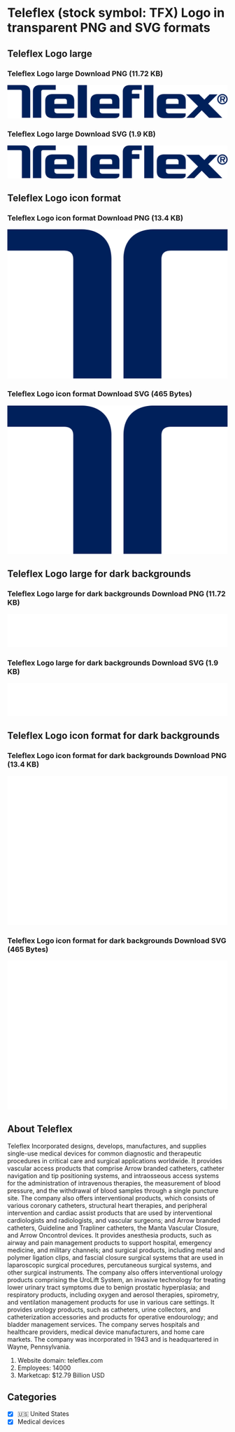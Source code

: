 # Teleflex (stock symbol: TFX) Logo in transparent PNG and SVG formats

## Teleflex Logo large

### Teleflex Logo large Download PNG (11.72 KB)

![Teleflex Logo large Download PNG (11.72 KB)](/img/orig/TFX_BIG-c34151fc.png)

### Teleflex Logo large Download SVG (1.9 KB)

![Teleflex Logo large Download SVG (1.9 KB)](/img/orig/TFX_BIG-e48e3802.svg)

## Teleflex Logo icon format

### Teleflex Logo icon format Download PNG (13.4 KB)

![Teleflex Logo icon format Download PNG (13.4 KB)](/img/orig/TFX-650c3fb4.png)

### Teleflex Logo icon format Download SVG (465 Bytes)

![Teleflex Logo icon format Download SVG (465 Bytes)](/img/orig/TFX-cf54c7cc.svg)

## Teleflex Logo large for dark backgrounds

### Teleflex Logo large for dark backgrounds Download PNG (11.72 KB)

![Teleflex Logo large for dark backgrounds Download PNG (11.72 KB)](/img/orig/TFX_BIG.D-d9ba755d.png)

### Teleflex Logo large for dark backgrounds Download SVG (1.9 KB)

![Teleflex Logo large for dark backgrounds Download SVG (1.9 KB)](/img/orig/TFX_BIG.D-544990e0.svg)

## Teleflex Logo icon format for dark backgrounds

### Teleflex Logo icon format for dark backgrounds Download PNG (13.4 KB)

![Teleflex Logo icon format for dark backgrounds Download PNG (13.4 KB)](/img/orig/TFX.D-85758746.png)

### Teleflex Logo icon format for dark backgrounds Download SVG (465 Bytes)

![Teleflex Logo icon format for dark backgrounds Download SVG (465 Bytes)](/img/orig/TFX.D-cf3492d5.svg)

## About Teleflex

Teleflex Incorporated designs, develops, manufactures, and supplies single-use medical devices for common diagnostic and therapeutic procedures in critical care and surgical applications worldwide. It provides vascular access products that comprise Arrow branded catheters, catheter navigation and tip positioning systems, and intraosseous access systems for the administration of intravenous therapies, the measurement of blood pressure, and the withdrawal of blood samples through a single puncture site. The company also offers interventional products, which consists of various coronary catheters, structural heart therapies, and peripheral intervention and cardiac assist products that are used by interventional cardiologists and radiologists, and vascular surgeons; and Arrow branded catheters, Guideline and Trapliner catheters, the Manta Vascular Closure, and Arrow Oncontrol devices. It provides anesthesia products, such as airway and pain management products to support hospital, emergency medicine, and military channels; and surgical products, including metal and polymer ligation clips, and fascial closure surgical systems that are used in laparoscopic surgical procedures, percutaneous surgical systems, and other surgical instruments. The company also offers interventional urology products comprising the UroLift System, an invasive technology for treating lower urinary tract symptoms due to benign prostatic hyperplasia; and respiratory products, including oxygen and aerosol therapies, spirometry, and ventilation management products for use in various care settings. It provides urology products, such as catheters, urine collectors, and catheterization accessories and products for operative endourology; and bladder management services. The company serves hospitals and healthcare providers, medical device manufacturers, and home care markets. The company was incorporated in 1943 and is headquartered in Wayne, Pennsylvania.

1. Website domain: teleflex.com
2. Employees: 14000
3. Marketcap: $12.79 Billion USD


## Categories
- [x] 🇺🇸 United States
- [x] Medical devices
